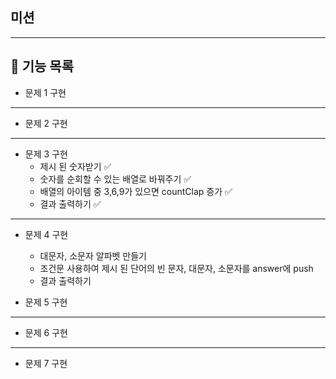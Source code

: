 ## 미션
---
## 📝  기능 목록

- 문제 1 구현
---

- 문제 2 구현

---
- 문제 3 구현
  - 제시 된 숫자받기 ✅
  - 숫자를 순회할 수 있는 배열로 바꿔주기 ✅
  - 배열의 아이템 중 3,6,9가 있으면 countClap 증가 ✅
  - 결과 출력하기 ✅

---
- 문제 4 구현
  - 대문자, 소문자 알파벳 만들기
  - 조건문 사용하여 제시 된 단어의
  빈 문자, 대문자, 소문자를 answer에 push
  - 결과 출력하기

   
- 문제 5 구현

---

-  문제 6 구현
---
- 문제 7 구현


